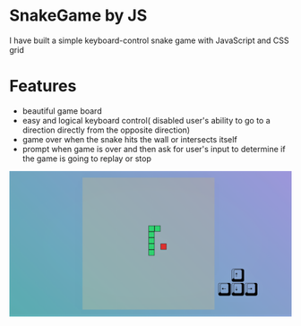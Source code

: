 # SnakeGame by JS
I have built a simple keyboard-control snake game with JavaScript and CSS grid
# Features
  - beautiful game board
  - easy and logical keyboard control( disabled user's ability to go to a direction directly from the opposite direction)
  - game over when the snake hits the wall or intersects itself
  - prompt when game is over and then ask for user's input to determine if the game is going to replay or stop
  
![snapshot](snake_game.jpg)
